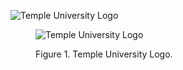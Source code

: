 <!-- Inserting images with local files -->

![Temple University Logo]()

<figure>

![Temple University Logo]()
<figcaption> Figure 1. Temple University Logo. </figcaption>

</figure>
